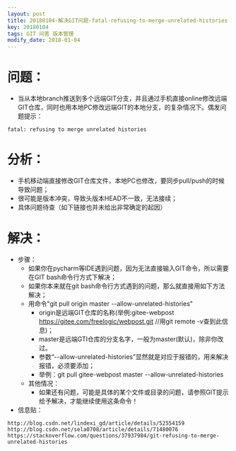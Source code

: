 ```yaml
---
layout: post
title: 20180104-解决GIT问题-fatal-refusing-to-merge-unrelated-histories
key: 20180104
tags: GIT 问答 版本管理
modify_date: 2018-01-04
---
```


# 问题：
* 当从本地branch推送到多个远端GIT分支，并且通过手机直接online修改远端GIT仓库，同时也用本地PC修改远端GIT的本地分支，的复杂情况下。偶发问题提示：
````
fatal: refusing to merge unrelated histories
````

# 分析：
* 手机移动端直接修改GIT仓库文件，本地PC也修改，要同步pull/push的时候导致问题；
* 很可能是版本冲突，导致头版本HEAD不一致，无法接续；
* 具体问题待查（如下链接也并未给出非常确定的起因）

# 解决：
* 步骤：
  * 如果你在pycharm等IDE遇到问题，因为无法直接输入GIT命令，所以需要在GIT bash命令行方式下解决；
  * 如果你本来就在git bash命令行方式遇到的问题，那么就直接用如下方法解决；
  * 用命令"git pull origin master --allow-unrelated-histories"
      * origin是远端GIT仓库的名称(举例:gitee-webpost https://gitee.com/freelogic/webpost.git //用git remote -v查到此信息)；
      * master是远端GTI仓库的分支名字，一般为master(默认)，除非你改过。
      * 参数“--allow-unrelated-histories”显然就是对应于报错的，用来解决报错，必须要添加；
      * 举例：git pull gitee-webpost master --allow-unrelated-histories
  * 其他情况：
      * 如果还有问题，可能是具体的某个文件或目录的问题，请参照GIT提示给予解决，才能继续使用这条命令！
* 信息贴：
````
http://blog.csdn.net/lindexi_gd/article/details/52554159
http://blog.csdn.net/sela0708/article/details/71480076
https://stackoverflow.com/questions/37937984/git-refusing-to-merge-unrelated-histories

````